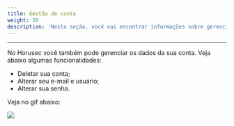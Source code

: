 ```yaml
---
title: Gestão de conta
weight: 38
description: 'Nesta seção, você vai encontrar informações sobre gerenciamento de conta e webhook.'
---
```


---

No Horusec você também pode gerenciar os dados da sua conta. Veja abaixo algumas funcionalidades:

* Deletar sua conta;
* Alterar seu e-mail e usuário;
* Alterar sua senha.

Veja no gif abaixo: 

![](https://horusec.io/public/docs/ptbr/references/manager/account-management/1-manager-account.gif)

